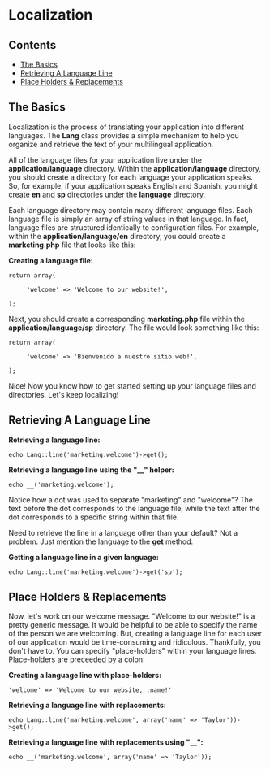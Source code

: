 # Localization

## Contents

- [The Basics](#the-basics)
- [Retrieving A Language Line](#get)
- [Place Holders & Replacements](#replace)

<a name="the-basics"></a>
## The Basics

Localization is the process of translating your application into different languages. The **Lang** class provides a simple mechanism to help you organize and retrieve the text of your multilingual application.

All of the language files for your application live under the **application/language** directory. Within the **application/language** directory, you should create a directory for each language your application speaks. So, for example, if your application speaks English and Spanish, you might create **en** and **sp** directories under the **language** directory.

Each language directory may contain many different language files. Each language file is simply an array of string values in that language. In fact, language files are structured identically to configuration files. For example, within the **application/language/en** directory, you could create a **marketing.php** file that looks like this:

**Creating a language file:**

	return array(

	     'welcome' => 'Welcome to our website!',

	);

Next, you should create a corresponding **marketing.php** file within the **application/language/sp** directory. The file would look something like this:

	return array(

	     'welcome' => 'Bienvenido a nuestro sitio web!',

	);

Nice! Now you know how to get started setting up your language files and directories. Let's keep localizing!

<a name="basics"></a>
## Retrieving A Language Line

**Retrieving a language line:**

	echo Lang::line('marketing.welcome')->get();

**Retrieving a language line using the "__" helper:**

	echo __('marketing.welcome');

Notice how a dot was used to separate "marketing" and "welcome"? The text before the dot corresponds to the language file, while the text after the dot corresponds to a specific string within that file.

Need to retrieve the line in a language other than your default? Not a problem. Just mention the language to the **get** method:

**Getting a language line in a given language:**

	echo Lang::line('marketing.welcome')->get('sp');

<a name="replace"></a>
## Place Holders & Replacements

Now, let's work on our welcome message. "Welcome to our website!" is a pretty generic message. It would be helpful to be able to specify the name of the person we are welcoming. But, creating a language line for each user of our application would be time-consuming and ridiculous. Thankfully, you don't have to. You can specify "place-holders" within your language lines. Place-holders are preceeded by a colon:

**Creating a language line with place-holders:**

	'welcome' => 'Welcome to our website, :name!'

**Retrieving a language line with replacements:**

	echo Lang::line('marketing.welcome', array('name' => 'Taylor'))->get();

**Retrieving a language line with replacements using "__":**

	echo __('marketing.welcome', array('name' => 'Taylor'));